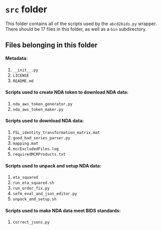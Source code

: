 # `src` folder

This folder contains all of the scripts used by the `abcd2bids.py` wrapper. There should be 17 files in this folder, as well as a `bin` subdirectory.

## Files belonging in this folder

#### Metadata:
1. `__init__.py`
1. `LICENSE`
1. `README.md`

#### Scripts used to create NDA token to download NDA data:
1. `nda_aws_token_generator.py`
1. `nda_aws_token_maker.py`

#### Scripts used to download NDA data:
1. `FSL_identity_transformation_matrix.mat`
1. `good_bad_series_parser.py`
1. `mapping.mat`
1. `mccExcludedFiles.log`
1. `requiredMCRProducts.txt`

#### Scripts used to unpack and setup NDA data:
1. `eta_squared`
1. `run_eta_squared.sh`
1. `run_order_fix.py`
1. `sefm_eval_and_json_editor.py`
1. `unpack_and_setup.sh`

#### Scripts used to make NDA data meet BIDS standards:
1. `correct_jsons.py`